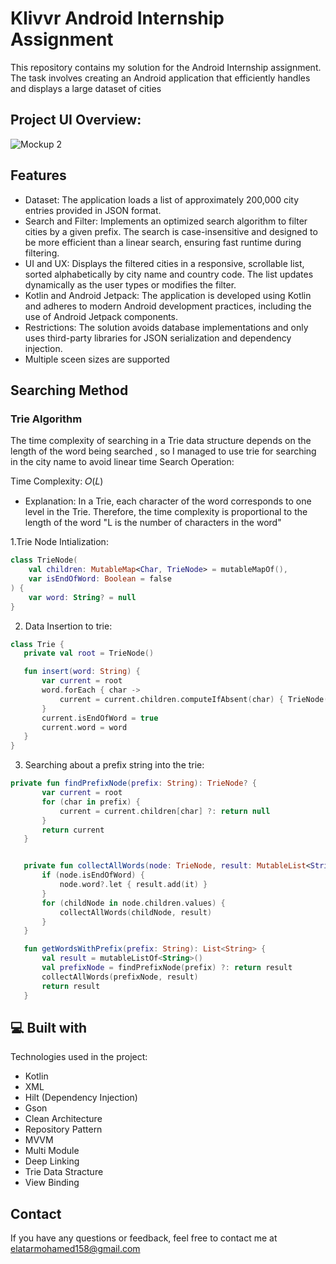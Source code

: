 
# Klivvr Android Internship Assignment

This repository contains my solution for the Android Internship assignment. The task involves creating an Android application that efficiently handles and displays a large dataset of cities

## Project UI Overview:
![Mockup 2](https://github.com/user-attachments/assets/eaf305fa-b599-4223-873a-8d5b7ab78ba1)


## Features

- Dataset: The application loads a list of approximately 200,000 city entries provided in JSON format.
- Search and Filter: Implements an optimized search algorithm to filter cities by a given prefix. The search is case-insensitive and designed to be more efficient than a linear search, ensuring fast runtime during filtering.
- UI and UX: Displays the filtered cities in a responsive, scrollable list, sorted alphabetically by city name and country code. The list updates dynamically as the user types or modifies the filter.
- Kotlin and Android Jetpack: The application is developed using Kotlin and adheres to modern Android development practices, including the use of Android Jetpack components.
- Restrictions: The solution avoids database implementations and only uses third-party libraries for JSON serialization and dependency injection.
- Multiple sceen sizes are supported

## Searching Method

### Trie Algorithm
The time complexity of searching in a Trie data structure depends on the length of the word being searched , so I managed to use trie for searching in the city name to avoid linear time
Search Operation:

Time Complexity: 
𝑂(𝐿) 
- Explanation: In a Trie, each character of the word corresponds to one level in the Trie. Therefore, the time complexity is proportional to the length of the word 
"L is the number of characters in the word"

1.Trie Node Intialization: 
```Kotlin
class TrieNode(
    val children: MutableMap<Char, TrieNode> = mutableMapOf(),
    var isEndOfWord: Boolean = false
) {
    var word: String? = null
}
```
 2. Data Insertion to trie:

 ```Kotlin
class Trie {
    private val root = TrieNode()

    fun insert(word: String) {
        var current = root
        word.forEach { char ->
            current = current.children.computeIfAbsent(char) { TrieNode() }
        }
        current.isEndOfWord = true
        current.word = word
    }
}
```
 3. Searching about a prefix string into the trie:

 ```Kotlin
 private fun findPrefixNode(prefix: String): TrieNode? {
        var current = root
        for (char in prefix) {
            current = current.children[char] ?: return null
        }
        return current
    }


    private fun collectAllWords(node: TrieNode, result: MutableList<String>) {
        if (node.isEndOfWord) {
            node.word?.let { result.add(it) }
        }
        for (childNode in node.children.values) {
            collectAllWords(childNode, result)
        }
    }

    fun getWordsWithPrefix(prefix: String): List<String> {
        val result = mutableListOf<String>()
        val prefixNode = findPrefixNode(prefix) ?: return result
        collectAllWords(prefixNode, result)
        return result
    }
``` 
<h2>💻 Built with</h2>

Technologies used in the project:

*   Kotlin
*   XML
*   Hilt (Dependency Injection)
*   Gson
*   Clean Architecture
*   Repository Pattern
*   MVVM
*   Multi Module
*   Deep Linking
*   Trie Data Stracture
*   View Binding



## Contact
If you have any questions or feedback, feel free to contact me at elatarmohamed158@gmail.com
